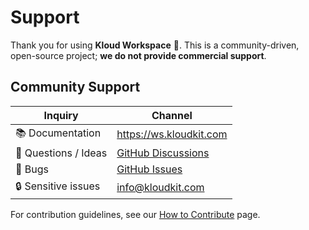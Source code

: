 # Support

Thank you for using **Kloud Workspace** 🎉.
This is a community-driven, open-source project; **we do not provide commercial support**.

## Community Support

 | Inquiry             | Channel                   |
 | ------------------- | ------------------------- |
 | 📚 Documentation     | <https://ws.kloudkit.com> |
 | 💬 Questions / Ideas | [GitHub Discussions][]    |
 | 🐞 Bugs              | [GitHub Issues][]         |
 | 🔒 Sensitive issues  | <info@kloudkit.com>       |

For contribution guidelines, see our [How to Contribute][] page.

[How to Contribute]: https://ws.kloudkit.com/contribute
[GitHub Discussions]: https://github.com/kloudkit/ws-meta/discussions
[GitHub Issues]: https://github.com/kloudkit/ws-meta/issues
